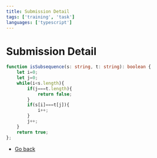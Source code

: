 ```yaml
---
title: Submission Detail
tags: ['training', 'task']
languages: ['typescript']
---
```

# Submission Detail

```typescript
function isSubsequence(s: string, t: string): boolean {
    let i=0;
    let j=0;
    while(i<s.length){
        if(j===t.length){
            return false;
        }
        if(s[i]===t[j]){
            i++;
        }
        j++;
    }
    return true;
};
```
* [Go back](../readme.md)